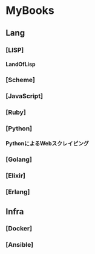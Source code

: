 MyBooks
=======
## Lang
### [LISP]
#### LandOfLisp
### [Scheme]
### [JavaScript]
### [Ruby]
### [Python]
#### PythonによるWebスクレイピング
### [Golang]
### [Elixir]
### [Erlang]
## Infra
### [Docker]
### [Ansible]

